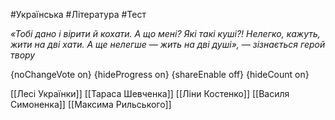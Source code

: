 #Українська #Література #Тест

*«Тобі дано і вірити й кохати.   А що мені? Які такі куші?!   Нелегко, кажуть, жити на дві хати.   А ще нелегше — жить на дві душі», — зізнається герой твору*

{noChangeVote on}
{hideProgress on}
{shareEnable off}
{hideCount on}

[[Лесі Українки]]
[[Тараса Шевченка]]
[[Ліни Костенко]]
[[Василя Симоненка]]
[[Максима Рильського]]
